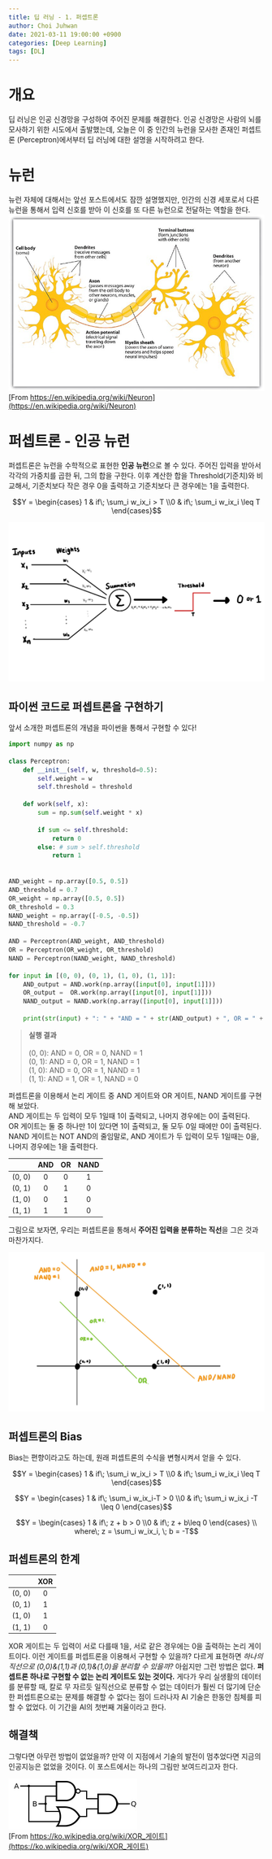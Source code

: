 ```yaml
---
title: 딥 러닝 - 1. 퍼셉트론
author: Choi Juhwan
date: 2021-03-11 19:00:00 +0900
categories: [Deep Learning]
tags: [DL]
---
```


# 개요

딥 러닝은 인공 신경망을 구성하여 주어진 문제를 해결한다. 
인공 신경망은 사람의 뇌를 모사하기 위한 시도에서 출발했는데, 오늘은 이 중 인간의 뉴런을 모사한 존재인 퍼셉트론 (Perceptron)에서부터 딥 러닝에 대한 설명을 시작하려고 한다.

# 뉴런
뉴런 자체에 대해서는 앞선 포스트에서도 잠깐 설명했지만, 인간의 신경 세포로서 다른 뉴런을 통해서 입력 신호를 받아 이 신호를 또 다른 뉴런으로 전달하는 역할을 한다.
![Neuron](/assets/post_images/dl1/dl1_1.jpg)
[From https://en.wikipedia.org/wiki/Neuron](https://en.wikipedia.org/wiki/Neuron)

# 퍼셉트론 - 인공 뉴런
퍼셉트론은 뉴런을 수학적으로 표현한 **인공 뉴런**으로 볼 수 있다.
주어진 입력을 받아서 각각의 가중치를 곱한 뒤, 그의 합을 구한다.
이후 계산한 합을 Threshold(기준치)와 비교해서, 기준치보다 작은 경우 0을 출력하고 기준치보다 큰 경우에는 1을 출력한다.

$$Y = \begin{cases}
1 & if\; \sum_i w_ix_i > T
\\0 & if\; \sum_i w_ix_i \leq T 
\end{cases}$$

![Perceptron1](/assets/post_images/dl1/dl1_2.jpg)

## 파이썬 코드로 퍼셉트론을 구현하기
앞서 소개한 퍼셉트론의 개념을 파이썬을 통해서 구현할 수 있다!

```python
import numpy as np

class Perceptron:
    def __init__(self, w, threshold=0.5):
        self.weight = w
        self.threshold = threshold

    def work(self, x):
        sum = np.sum(self.weight * x)

        if sum <= self.threshold:
            return 0
        else: # sum > self.threshold
            return 1


AND_weight = np.array([0.5, 0.5])
AND_threshold = 0.7
OR_weight = np.array([0.5, 0.5])
OR_threshold = 0.3
NAND_weight = np.array([-0.5, -0.5])
NAND_threshold = -0.7

AND = Perceptron(AND_weight, AND_threshold)
OR = Perceptron(OR_weight, OR_threshold)
NAND = Perceptron(NAND_weight, NAND_threshold)

for input in [(0, 0), (0, 1), (1, 0), (1, 1)]:
    AND_output = AND.work(np.array([input[0], input[1]]))
    OR_output =  OR.work(np.array([input[0], input[1]]))
    NAND_output = NAND.work(np.array([input[0], input[1]]))

    print(str(input) + ": " + "AND = " + str(AND_output) + ", OR = " + str(NAND_output) + ", NAND = " + str(NAND_output))
```

> **실행 결과** <br><br>
> (0, 0): AND = 0, OR = 0, NAND = 1 <br>
> (0, 1): AND = 0, OR = 1, NAND = 1 <br>
> (1, 0): AND = 0, OR = 1, NAND = 1 <br>
> (1, 1): AND = 1, OR = 1, NAND = 0 <br>

퍼셉트론을 이용해서 논리 게이트 중 AND 게이트와 OR 게이트, NAND 게이트를 구현해 보았다. <br>
AND 게이트는 두 입력이 모두 1일때 1이 출력되고, 나머지 경우에는 0이 출력된다. <br>
OR 게이트는 둘 중 하나만 1이 있다면 1이 출력되고, 둘 모두 0일 때에만 0이 출력된다. <br>
NAND 게이트는 NOT AND의 줄임말로, AND 게이트가 두 입력이 모두 1일때는 0을, 나머지 경우에는 1을 출력한다.

||AND|OR|NAND|
|:---:|:---:|:---:|:---:|
|(0, 0)|0|0|1|
|(0, 1)|0|1|0|
|(1, 0)|0|1|0|
|(1, 1)|1|1|0|

그림으로 보자면, 우리는 퍼셉트론을 통해서 **주어진 입력을 분류하는 직선**을 그은 것과 마찬가지다.

![](/assets/post_images/dl1/dl1_3.jpg)

## 퍼셉트론의 Bias
Bias는 편향이라고도 하는데, 원래 퍼셉트론의 수식을 변형시켜서 얻을 수 있다.

$$Y = \begin{cases}
1 & if\; \sum_i w_ix_i > T
\\0 & if\; \sum_i w_ix_i \leq T 
\end{cases}$$

$$Y = \begin{cases}
1 & if\; \sum_i w_ix_i-T > 0
\\0 & if\; \sum_i w_ix_i -T \leq 0 
\end{cases}$$

$$Y = \begin{cases}
1 & if\; z + b > 0
\\0 & if\; z + b\leq 0 
\end{cases}
\\ where\; z = \sum_i w_ix_i, \; b = -T$$

## 퍼셉트론의 한계

||XOR|
|:---:|:---:|
|(0, 0)|0|
|(0, 1)|1|
|(1, 0)|1|
|(1, 1)|0|

XOR 게이트는 두 입력이 서로 다를때 1을, 서로 같은 경우에는 0을 출력하는 논리 게이트이다. 이런 게이트를 퍼셉트론을 이용해서 구현할 수 있을까? 다르게 표현하면 *하나의 직선으로 (0,0)&(1,1)과 (0,1)&(1,0)을 분리할 수 있을까?*
아쉽지만 그런 방법은 없다. **퍼셉트론 하나로 구현할 수 없는 논리 게이트도 있는 것이다.** 게다가 우리 실생활의 데이터를 분류할 때, 칼로 무 자르듯 일직선으로 분류할 수 없는 데이터가 훨씬 더 많기에 단순한 퍼셉트론으로는 문제를 해결할 수 없다는 점이 드러나자 AI 기술은 한동안 침체를 피할 수 없었다. 이 기간을 AI의 첫번째 겨울이라고 한다.

## 해결책
그렇다면 아무런 방법이 없었을까? 만약 이 지점에서 기술의 발전이 멈추었다면 지금의 인공지능은 없었을 것이다. 이 포스트에서는 하나의 그림만 보여드리고자 한다.

![XOR Gate](/assets/post_images/dl1/dl1_4.jpg) <br>
[From https://ko.wikipedia.org/wiki/XOR_게이트](https://ko.wikipedia.org/wiki/XOR_게이트)